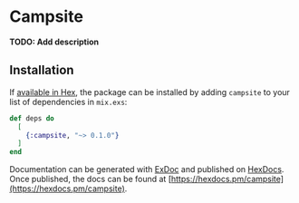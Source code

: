 # Campsite

**TODO: Add description**

## Installation

If [available in Hex](https://hex.pm/docs/publish), the package can be installed
by adding `campsite` to your list of dependencies in `mix.exs`:

```elixir
def deps do
  [
    {:campsite, "~> 0.1.0"}
  ]
end
```

Documentation can be generated with [ExDoc](https://github.com/elixir-lang/ex_doc)
and published on [HexDocs](https://hexdocs.pm). Once published, the docs can
be found at [https://hexdocs.pm/campsite](https://hexdocs.pm/campsite).

